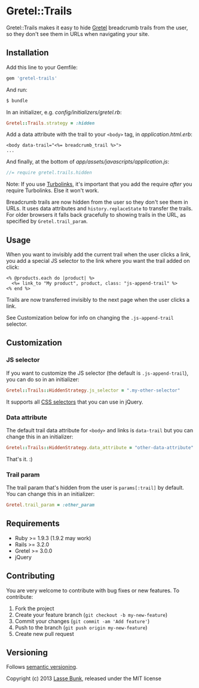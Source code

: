 # Gretel::Trails

Gretel::Trails makes it easy to hide [Gretel](https://github.com/lassebunk/gretel) breadcrumb trails from the user, so they don't see them in URLs when navigating your site.

## Installation

Add this line to your Gemfile:

```bash
gem 'gretel-trails'
```

And run:

```bash
$ bundle
```

In an initializer, e.g. *config/initializers/gretel.rb*:

```ruby
Gretel::Trails.strategy = :hidden
```

Add a data attribute with the trail to your `<body>` tag, in *application.html.erb*:

```erb
<body data-trail="<%= breadcrumb_trail %>">
...
```

And finally, at the bottom of *app/assets/javascripts/application.js*:

```js
//= require gretel.trails.hidden
```

Note: If you use [Turbolinks](https://github.com/rails/turbolinks), it's important that you add the require *after* you require Turbolinks. Else it won't work.

Breadcrumb trails are now hidden from the user so they don't see them in URLs. It uses data attributes and `history.replaceState` to transfer the trails.
For older browsers it falls back gracefully to showing trails in the URL, as specified by `Gretel.trail_param`.

## Usage

When you want to invisibly add the current trail when the user clicks a link, you add a special JS selector to the link where you want the trail added on click:

```erb
<% @products.each do |product| %>
  <%= link_to "My product", product, class: "js-append-trail" %>
<% end %>
```

Trails are now transferred invisibly to the next page when the user clicks a link.

See Customization below for info on changing the `.js-append-trail` selector.

## Customization

### JS selector

If you want to customize the JS selector (the default is `.js-append-trail`), you can do so in an initializer:

```ruby
Gretel::Trails::HiddenStrategy.js_selector = ".my-other-selector"
```

It supports all [CSS selectors](http://api.jquery.com/category/selectors/) that you can use in jQuery.

### Data attribute

The default trail data attribute for `<body>` and links is `data-trail` but you can change this in an initializer:

```ruby
Gretel::Trails::HiddenStrategy.data_attribute = "other-data-attribute"
```

That's it. :)

### Trail param

The trail param that's hidden from the user is `params[:trail]` by default. You can change this in an initializer:

```ruby
Gretel.trail_param = :other_param
```

## Requirements

* Ruby >= 1.9.3 (1.9.2 may work)
* Rails >= 3.2.0
* Gretel >= 3.0.0
* jQuery

## Contributing

You are very welcome to contribute with bug fixes or new features. To contribute:

1. Fork the project
2. Create your feature branch (`git checkout -b my-new-feature`)
3. Commit your changes (`git commit -am 'Add feature'`)
4. Push to the branch (`git push origin my-new-feature`)
5. Create new pull request

## Versioning

Follows [semantic versioning](http://semver.org/).

Copyright (c) 2013 [Lasse Bunk](http://lassebunk.dk), released under the MIT license
